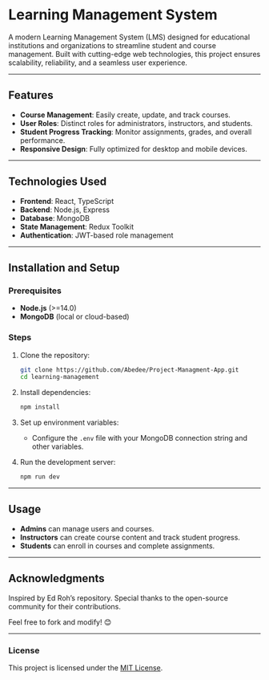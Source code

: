 # Learning Management System

A modern Learning Management System (LMS) designed for educational institutions and organizations to streamline student and course management. Built with cutting-edge web technologies, this project ensures scalability, reliability, and a seamless user experience.

---

## Features
- **Course Management**: Easily create, update, and track courses.
- **User Roles**: Distinct roles for administrators, instructors, and students.
- **Student Progress Tracking**: Monitor assignments, grades, and overall performance.
- **Responsive Design**: Fully optimized for desktop and mobile devices.

---

## Technologies Used
- **Frontend**: React, TypeScript
- **Backend**: Node.js, Express
- **Database**: MongoDB
- **State Management**: Redux Toolkit
- **Authentication**: JWT-based role management

---

## Installation and Setup

### Prerequisites
- **Node.js** (>=14.0)
- **MongoDB** (local or cloud-based)

### Steps
1. Clone the repository:
   ```bash
   git clone https://github.com/Abedee/Project-Managment-App.git
   cd learning-management
   ```

2. Install dependencies:
   ```bash
   npm install
   ```

3. Set up environment variables:
   - Configure the `.env` file with your MongoDB connection string and other variables.

4. Run the development server:
   ```bash
   npm run dev
   ```

---

## Usage
- **Admins** can manage users and courses.
- **Instructors** can create course content and track student progress.
- **Students** can enroll in courses and complete assignments.

---

## Acknowledgments
Inspired by Ed Roh’s repository. Special thanks to the open-source community for their contributions.

Feel free to fork and modify! 😊

---

### License
This project is licensed under the [MIT License](LICENSE).
